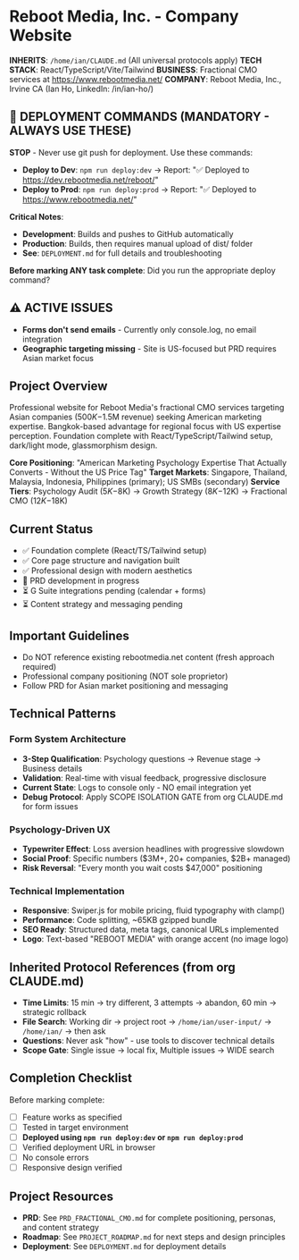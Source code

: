 # Reboot Media, Inc. - Company Website

**INHERITS**: `/home/ian/CLAUDE.md` (All universal protocols apply)
**TECH STACK**: React/TypeScript/Vite/Tailwind
**BUSINESS**: Fractional CMO services at https://www.rebootmedia.net/
**COMPANY**: Reboot Media, Inc., Irvine CA (Ian Ho, LinkedIn: /in/ian-ho/)

## 🚀 DEPLOYMENT COMMANDS (MANDATORY - ALWAYS USE THESE)

**STOP** - Never use git push for deployment. Use these commands:
- **Deploy to Dev**: `npm run deploy:dev` → Report: "✅ Deployed to https://dev.rebootmedia.net/reboot/"
- **Deploy to Prod**: `npm run deploy:prod` → Report: "✅ Deployed to https://www.rebootmedia.net/"

**Critical Notes**:
- **Development**: Builds and pushes to GitHub automatically
- **Production**: Builds, then requires manual upload of dist/ folder
- **See**: `DEPLOYMENT.md` for full details and troubleshooting

**Before marking ANY task complete**: Did you run the appropriate deploy command?

## ⚠️ ACTIVE ISSUES

- **Forms don't send emails** - Currently only console.log, no email integration
- **Geographic targeting missing** - Site is US-focused but PRD requires Asian market focus

## Project Overview

Professional website for Reboot Media's fractional CMO services targeting Asian companies ($500K-$1.5M revenue) seeking American marketing expertise. Bangkok-based advantage for regional focus with US expertise perception. Foundation complete with React/TypeScript/Tailwind setup, dark/light mode, glassmorphism design.

**Core Positioning**: "American Marketing Psychology Expertise That Actually Converts - Without the US Price Tag"
**Target Markets**: Singapore, Thailand, Malaysia, Indonesia, Philippines (primary); US SMBs (secondary)
**Service Tiers**: Psychology Audit ($5K-$8K) → Growth Strategy ($8K-$12K) → Fractional CMO ($12K-$18K)

## Current Status
- ✅ Foundation complete (React/TS/Tailwind setup)
- ✅ Core page structure and navigation built
- ✅ Professional design with modern aesthetics
- 🔄 PRD development in progress
- ⏳ G Suite integrations pending (calendar + forms)
- ⏳ Content strategy and messaging pending

## Important Guidelines
- Do NOT reference existing rebootmedia.net content (fresh approach required)
- Professional company positioning (NOT sole proprietor)
- Follow PRD for Asian market positioning and messaging

## Technical Patterns

### Form System Architecture
- **3-Step Qualification**: Psychology questions → Revenue stage → Business details
- **Validation**: Real-time with visual feedback, progressive disclosure
- **Current State**: Logs to console only - NO email integration yet
- **Debug Protocol**: Apply SCOPE ISOLATION GATE from org CLAUDE.md for form issues

### Psychology-Driven UX
- **Typewriter Effect**: Loss aversion headlines with progressive slowdown
- **Social Proof**: Specific numbers ($3M+, 20+ companies, $2B+ managed)
- **Risk Reversal**: "Every month you wait costs $47,000" positioning

### Technical Implementation
- **Responsive**: Swiper.js for mobile pricing, fluid typography with clamp()
- **Performance**: Code splitting, ~65KB gzipped bundle
- **SEO Ready**: Structured data, meta tags, canonical URLs implemented
- **Logo**: Text-based "REBOOT MEDIA" with orange accent (no image logo)

## Inherited Protocol References (from org CLAUDE.md)
- **Time Limits**: 15 min → try different, 3 attempts → abandon, 60 min → strategic rollback
- **File Search**: Working dir → project root → `/home/ian/user-input/` → `/home/ian/` → then ask
- **Questions**: Never ask "how" - use tools to discover technical details
- **Scope Gate**: Single issue → local fix, Multiple issues → WIDE search

## Completion Checklist

Before marking complete:
- [ ] Feature works as specified
- [ ] Tested in target environment
- [ ] **Deployed using `npm run deploy:dev` or `npm run deploy:prod`**
- [ ] Verified deployment URL in browser
- [ ] No console errors
- [ ] Responsive design verified

## Project Resources
- **PRD**: See `PRD_FRACTIONAL_CMO.md` for complete positioning, personas, and content strategy
- **Roadmap**: See `PROJECT_ROADMAP.md` for next steps and design principles
- **Deployment**: See `DEPLOYMENT.md` for deployment details